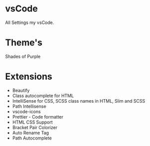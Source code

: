 # vsCode
All Settings my vsCode.

# Theme's
Shades of Purple


# Extensions
- Beautify
- Class autocomplete for HTML
- IntelliSense for CSS, SCSS class names in HTML, Slim and SCSS
- Path Intellisense
- vscode-icons
- Prettier - Code formatter
- HTML CSS Support
- Bracket Pair Colorizer
- Auto Rename Tag
- Path Autocomplete

